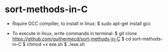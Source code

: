 # sort-methods-in-C

+ Riquire GCC compiller, to install in linux:
$ sudo apt-get install gcc


+ To execute in linux, write commands in terminal:
$ git clone https://github.com/guilhermecd/sort-methods-in-C
$ cd sort-methods-in-C
$ chmod +x exe.sh
$ ./exe.sh